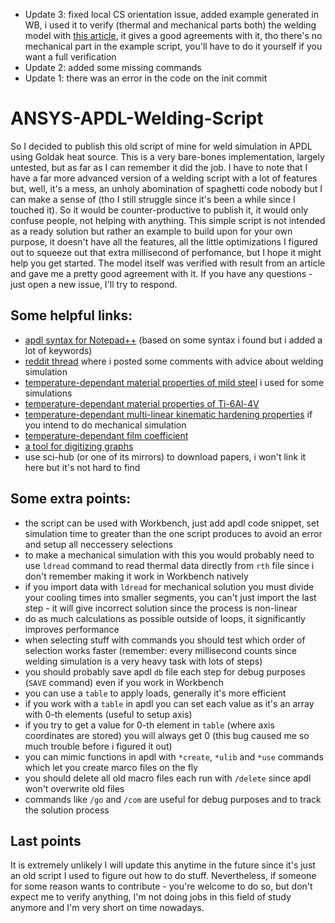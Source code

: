 - Update 3: fixed local CS orientation issue, added example generated in WB, i used it to verify (thermal and mechanical parts both) the welding model with [this article](https://www.sciencedirect.com/science/article/abs/pii/S0927025607003345), it gives a good agreements with it, tho there's no mechanical part in the example script, you'll have to do it yourself if you want a full verification
- Update 2: added some missing commands
- Update 1: there was an error in the code on the init commit

# ANSYS-APDL-Welding-Script
So I decided to publish this old script of mine for weld simulation in APDL using Goldak heat source. This is a very bare-bones implementation, largely untested, but as far as I can remember it did the job. I have to note that I have a far more advanced version of a welding script with a lot of features but, well, it's a mess, an unholy abomination of spaghetti code nobody but I can make a sense of (tho I still struggle since it's been a while since I touched it). So it would be counter-productive to publish it, it would only confuse people, not helping with anything. This simple script is not intended as a ready solution but rather an example to build upon for your own purpose, it doesn't have all the features, all the little optimizations I figured out to squeeze out that extra millisecond of perfomance, but I hope it might help you get started. The model itself was verified with result from an article and gave me a pretty good agreement with it. If you have any questions - just open a new issue, I'll try to respond.

## Some helpful links:
- [apdl syntax for Notepad++](https://gist.github.com/sikvelsigma/9a4e602451a2c54986f9adba68f76320) (based on some syntax i found but i added a lot of keywords)
- [reddit thread](https://www.reddit.com/r/ANSYS/comments/jujsyq/help_with_apdl_code_for_goldak_heat_source/) where i posted some comments with advice about welding simulation
- [temperature-dependant material properties of mild steel](https://www.sciencedirect.com/science/article/abs/pii/S0927025607003345) i used for some simulations
- [temperature-dependant material properties of Ti-6Al-4V](https://repositories.lib.utexas.edu/handle/2152/89257)
- [temperature-dependant multi-linear kinematic hardening properties](https://www.sciencedirect.com/science/article/abs/pii/S0950061817301769) if you intend to do mechanical simulation
- [temperature-dependant film coefficient](https://www.sciencedirect.com/science/article/abs/pii/S0927025607003345)
- [a tool for digitizing graphs](https://automeris.io/WebPlotDigitizer/)
- use sci-hub (or one of its mirrors) to download papers, i won't link it here but it's not hard to find
## Some extra points:
- the script can be used with Workbench, just add apdl code snippet, set simulation time to greater than the one script produces to avoid an error and setup all neccessery selections
- to make a mechanical simulation with this you would probably need to use `ldread` command to read thermal data directly from `rth` file since i don't remember making it work in Workbench natively
- if you import data with `ldread` for mechanical solution you must divide your cooling times into smaller segments, you can't just import the last step - it will give incorrect solution since the process is non-linear
- do as much calculations as possible outside of loops, it significantly improves performance 
- when selecting stuff with commands you should test which order of selection works faster (remember: every millisecond counts since welding simulation is a very heavy task with lots of steps)
- you should probably save apdl `db` file each step for debug purposes (`SAVE` command) even if you work in Workbench
- you can use a `table` to apply loads, generally it's more efficient
- if you work with a `table` in apdl you can set each value as it's an array with 0-th elements (useful to setup axis)
- if you try to get a value for 0-th element in `table` (where axis coordinates are stored) you will always get 0 (this bug caused me so much trouble before i figured it out)
- you can mimic functions in apdl with `*create`, `*ulib` and `*use` commands which let you create marco files on the fly 
- you should delete all old macro files each run with `/delete` since apdl won't overwrite old files
- commands like `/go` and `/com` are useful for debug purposes and to track the solution process

## Last points
It is extremely unlikely I will update this anytime in the future since it's just an old script I used to figure out how to do stuff. Nevertheless, if someone for some reason wants to contribute - you're welcome to do so, but don't expect me to verify anything, I'm not doing jobs in this field of study anymore and I'm very short on time nowadays.